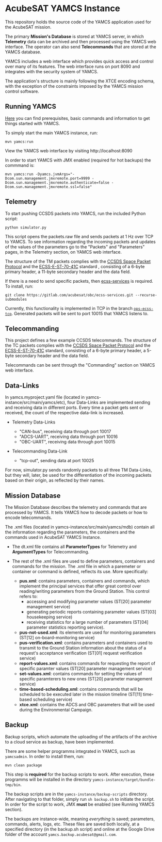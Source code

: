 # AcubeSAT YAMCS Instance

This repository holds the source code of the YAMCS application used for the AcubeSAT mission.

The primary **Mission's Database** is stored at YAMCS server, in which **Telemetry** data can be archived and then processed using the YAMCS web interface. The operator can also send **Telecommands** that are stored at the YAMCS database.

YAMCS includes a web interface which provides quick access and control over many of its features. The web interface runs on port 8090 and integrates with the security system of YAMCS.

The application's structure is mainly following the XTCE encoding schema, with the exception of the constraints imposed by the YAMCS mission control software.


## Running YAMCS

[Here](https://yamcs.org/getting-started) you can find prerequisites, basic commands and information to get things started with YAMCS.

To simply start the main YAMCS instance, run:

    mvn yamcs:run

View the YAMCS web interface by visiting http://localhost:8090

In order to start YAMCS with JMX enabled (required for hot backups) the commmand is:

    mvn yamcs:run -Dyamcs.jvmArgs="-Dcom.sun.management.jmxremote.port=9999 -Dcom.sun.management.jmxremote.authenticate=false -Dcom.sun.management.jmxremote.ssl=false"

## Telemetry

To start pushing CCSDS packets into YAMCS, run the included Python script:

    python simulator.py

This script opens the packets.raw file and sends packets at 1 Hz over TCP to YAMCS. To see information regarding the incoming packets and updates of the values of the parameters go to the "Packets" and "Parameters" pages, in the Telemetry section, on YAMCS web interface. 

The structure of the TM packets complies with the [CCSDS Space Packet Protocol](https://public.ccsds.org/Pubs/133x0b2e1.pdf#page=32) and the [ECSS-E-ST-70-41C](https://cloud.spacedot.gr/index.php/apps/files/?dir=/AcubeSAT/Subsystems/OBC%20-%20On-board%20Computer/Standards&openfile=18872) standard , consisting of a 6-byte primary header, a 11-byte secondary header and the data field.

If there is a need to send specific packets, then [ecss-services](https://gitlab.com/acubesat/obc/ecss-services) is required. To install, run:

    git clone https://gitlab.com/acubesat/obc/ecss-services.git --recurse-submodules

Currently, this functionality is implemented in TCP in the branch [`ops-ecss-tcp`](https://gitlab.com/acubesat/obc/ecss-services/-/tree/ops-ecss-tcp). Generated packets will be sent to port 10015 that YAMCS listens to.

## Telecommanding

This project defines a few example CCSDS telecommands. The structure of the TC packets complies with the [CCSDS Space Packet Protocol](https://public.ccsds.org/Pubs/133x0b2e1.pdf#page=32) and the [ECSS-E-ST-70-41C](https://ecss.nl/standard/ecss-e-st-70-41c-space-engineering-telemetry-and-telecommand-packet-utilization-15-april-2016/) standard, consisting of a 6-byte primary header, a 5-byte secondary header and the data field.

Telecommands can be sent through the "Commanding" section on YAMCS web interface.

## Data-Links

In yamcs.myproject.yaml file (located in yamcs-instance/src/main/yamcs/etc), four Data-Links are implemented sending and receiving data in different ports. Every time a packet gets sent or received, the count of the respective data-link is increased.

* Telemetry Data-Links 
    * "CAN-bus", receiving data through port 10017
    * "ADCS-UART", receiving data through port 10016
    * "OBC-UART", receiving data through port 10015

* Telecommanding Data-Link
    * "tcp-out", sending data at port 10025

For now, simulator.py sends randomly packets to all three TM Data-Links, but they will, later, be used for the differentiation of the incoming packets based on their origin, as reflected by their names.

## Mission Database

The Mission Database describes the telemetry and commands that are processed by YAMCS. It tells YAMCS how to decode packets or how to encode telecommands. 

The .xml files (located in yamcs-instance/src/main/yamcs/mdb) contain all the information regarding the parameters, the containers and the commands used in AcubeSAT YAMCS Instance.

* The dt.xml file contains all **ParameterTypes** for Telemetry and **ArgumentTypes** for Telecommanding.

* The rest of the .xml files are used to define parameters, containers and commands for the mission. The .xml file in which a paremeter or container or command is defined, reflects its use. More specifically:
    * **pus.xml**: contains parameters, containers and commands, which implement the principal services that offer great control over reading/writing parameters from the Ground Station. This control refers to:
        * accessing and modifying parameter values (ST[20] parameter management service) 
        * generating periodic reports containing parameter values (ST[03] housekeeping service) 
        * receiving statistics for a large number of parameters (ST[04] parameter statistics reporting service).
    * **pus-not-used.xml**: its elements are used for monitoring parameters (ST[12] on-board-monitoring service) 
    * **pus-verification.xml**: contains parameters and containers used to transmit to the Ground Station information about the status of a request's acceptance verification (ST[01] request verification service)
    * **report-values.xml**: contains commands for requesting the report of specific paramter values (ST[20] parameter management service)
    * **set-values.xml**: contains commands for setting the values of specific paramterers to new ones (ST[20] parameter management service)
    * **time-based-scheduling.xml**: contains commands that will be scheduled to be executed later in the mission timeline (ST[11] time-based scheduling service)
    * **xtce.xml**: contains the ADCS and OBC parameters that will be used during the Environmental Campaign. 

## Backup

Backup scripts, which automate the uploading of the artifacts of the archive to a cloud service as backup, have been implemented.

There are some helper programms integrated in YAMCS, such as `yamcsadmin`. In order to install them, run:

    mvn clean package

This step is **required** for the backup scripts to work. After execution, these programms will be installed in the directory `yamcs-instance/target/bundle-tmp/bin`.

The backup scripts are in the `yamcs-instance/backup-scripts` directory. After navigating to that folder, simply run `sh backup.sh` to initiate the script. In order for the script to work, JMX **must** be enabled (see Running YAMCS section).

The backups are instance-wide, meaning *everything* is saved; parameters, commands, alerts, logs, etc. These files are saved both locally, at a specified directory (in the backup.sh script) and online at the Google Drive folder of the account `yamcs.backup.acubesat@gmail.com`.

